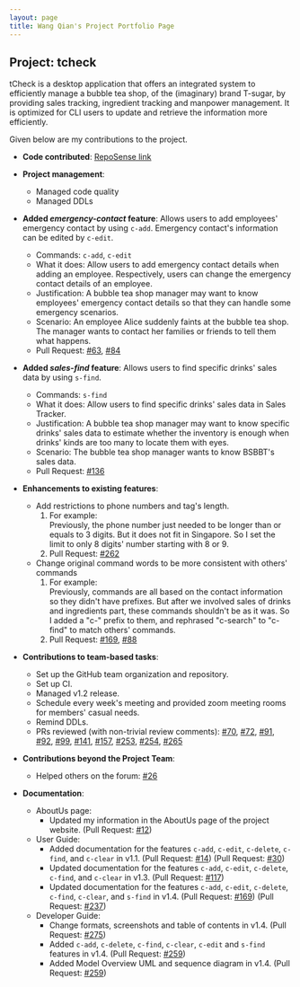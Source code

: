 ```yaml
---
layout: page
title: Wang Qian's Project Portfolio Page
---
```


## Project: tcheck

tCheck is a desktop application that offers an integrated system to efficiently manage a bubble tea shop, of the
 (imaginary) brand T-sugar, by providing sales tracking, ingredient tracking and manpower management. It is optimized
  for CLI users to update and retrieve the information more efficiently.

Given below are my contributions to the project.

* **Code contributed**: [RepoSense link](https://nus-cs2103-ay2021s1.github.io/tp-dashboard/#breakdown=true&search=persdre&sort=groupTitle&sortWithin=title&since=2020-08-14&timeframe=commit&mergegroup=&groupSelect=groupByRepos&checkedFileTypes=docs~functional-code~test-code~other)

* **Project management**:
  * Managed code quality
  * Managed DDLs
 
* **Added _emergency-contact_ feature**: Allows users to add employees' emergency contact by using `c-add`. Emergency contact's information can be edited by `c-edit`.
  * Commands: `c-add`, `c-edit`
  * What it does: Allow users to add emergency contact details when adding an employee. Respectively, users can change the emergency contact details of an employee.
  * Justification: A bubble tea shop manager may want to know employees' emergency contact details so that they can handle some emergency scenarios. 
  * Scenario: An employee Alice suddenly faints at the bubble tea shop. The manager wants to contact her families or friends to tell them what happens.
  * Pull Request: [#63](https://github.com/AY2021S1-CS2103T-T12-2/tp/pull/63), [#84](https://github.com/AY2021S1-CS2103T-T12-2/tp/pull/84)   
  
* **Added _sales-find_ feature**: Allows users to find specific drinks' sales data by using `s-find`. 
  * Commands: `s-find`
  * What it does: Allow users to find specific drinks' sales data in Sales Tracker.
  * Justification: A bubble tea shop manager may want to know specific drinks' sales data to estimate whether the inventory is enough when drinks' kinds are too many to locate them with eyes.
  * Scenario: The bubble tea shop manager wants to know BSBBT's sales data.
  * Pull Request: [#136](https://github.com/AY2021S1-CS2103T-T12-2/tp/pull/136)  

* **Enhancements to existing features**:
  * Add restrictions to phone numbers and tag's length.  
    1. For example:   
        Previously, the phone number just needed to be longer than or equals to 3 digits. But it does not fit in Singapore.
        So I set the limit to only 8 digits' number starting with 8 or 9.        
    1. Pull Request: [#262](https://github.com/AY2021S1-CS2103T-T12-2/tp/pull/262)    
  * Change original command words to be more consistent with others' commands  
    1. For example:   
        Previously, commands are all based on the contact information so they didn't have prefixes. But after we involved
        sales of drinks and ingredients part, these commands shouldn't be as it was. So I added a "c-" prefix to them,
        and rephrased "c-search" to "c-find" to match others' commands.       
    1. Pull Request: [#169](https://github.com/AY2021S1-CS2103T-T12-2/tp/pull/169), [#88](https://github.com/AY2021S1-CS2103T-T12-2/tp/pull/88)

* **Contributions to team-based tasks**:
    * Set up the GitHub team organization and repository.
    * Set up CI.
    * Managed v1.2 release.
    * Schedule every week's meeting and provided zoom meeting rooms for members' casual needs.
    * Remind DDLs.
    * PRs reviewed (with non-trivial review comments):
     [#70](https://github.com/AY2021S1-CS2103T-T12-2/tp/pull/70),
     [#72](https://github.com/AY2021S1-CS2103T-T12-2/tp/pull/72),
     [#91](https://github.com/AY2021S1-CS2103T-T12-2/tp/pull/91),
     [#92](https://github.com/AY2021S1-CS2103T-T12-2/tp/pull/92),
     [#99](https://github.com/AY2021S1-CS2103T-T12-2/tp/pull/99),
     [#141](https://github.com/AY2021S1-CS2103T-T12-2/tp/pull/141),
     [#157](https://github.com/AY2021S1-CS2103T-T12-2/tp/pull/157),
     [#253](https://github.com/AY2021S1-CS2103T-T12-2/tp/pull/253),
     [#254](https://github.com/AY2021S1-CS2103T-T12-2/tp/pull/254),
     [#265](https://github.com/AY2021S1-CS2103T-T12-2/tp/pull/265)  
   
* **Contributions beyond the Project Team**:
  * Helped others on the forum:
    [#26](https://github.com/nus-cs2103-AY2021S1/forum/issues/26)

* **Documentation**:
  * AboutUs page:
    * Updated my information in the AboutUs page of the project website.
    (Pull Request: [#12](https://github.com/AY2021S1-CS2103T-T12-2/tp/pull/12))    
  * User Guide:
    * Added documentation for the features `c-add`, `c-edit`, `c-delete`, `c-find`, and `c-clear` in v1.1.
    (Pull Request: [#14](https://github.com/AY2021S1-CS2103T-T12-2/tp/pull/14))
    (Pull Request: [#30](https://github.com/AY2021S1-CS2103T-T12-2/tp/pull/30))
    * Updated documentation for the features `c-add`, `c-edit`, `c-delete`, `c-find`, and `c-clear` in v1.3.
    (Pull Request: [#117](https://github.com/AY2021S1-CS2103T-T12-2/tp/pull/117))
    * Updated documentation for the features `c-add`, `c-edit`, `c-delete`, `c-find`, `c-clear`, and `s-find` in v1.4.
    (Pull Request: [#169](https://github.com/AY2021S1-CS2103T-T12-2/tp/pull/169))
    (Pull Request: [#237](https://github.com/AY2021S1-CS2103T-T12-2/tp/pull/237))   
  * Developer Guide:
    * Change formats, screenshots and table of contents in v1.4.
    (Pull Request: [#275](https://github.com/AY2021S1-CS2103T-T12-2/tp/pull/275))
    * Added `c-add`, `c-delete`, `c-find`, `c-clear`, `c-edit` and `s-find` features in v1.4.
    (Pull Request: [#259](https://github.com/AY2021S1-CS2103T-T12-2/tp/pull/259))
    * Added Model Overview UML and sequence diagram in v1.4.
    (Pull Request: [#259](https://github.com/AY2021S1-CS2103T-T12-2/tp/pull/259))
    
 
